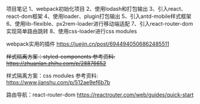 项目笔记
1、webpack初始化项目
2、使用lodash和打包输出
3、引入react、react-dom框架
4、使用loader、plugin打包输出
5、引入antd-mobile样式框架
6、使用lib-flexible、px2rem-loader进行移动端适配
7、引入react-router-dom实现简单路由跳转
8、使用css-loader进行css modules


webpack实用的插件
https://juejin.cn/post/6944940506862485511

~~样式隔离方案：styled-components
参考资料:
https://zhuanlan.zhihu.com/p/28876652~~

样式隔离方案：css modules
参考资料:
https://www.jianshu.com/p/512ae9ef6b7b

路由导航：react-router-dom
https://reactrouter.com/web/guides/quick-start